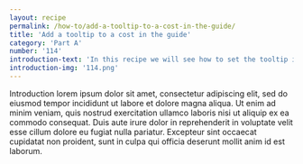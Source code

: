 ```yaml
---
layout: recipe
permalink: /how-to/add-a-tooltip-to-a-cost-in-the-guide/
title: 'Add a tooltip to a cost in the guide'
category: 'Part A'
number: '114'
introduction-text: 'In this recipe we will see how to set the tooltip in front of a cost, in the guide. Tooltips are used to give more information about a cost without putting to much text on the page. It is recommended to add one meaningful tooltip per cost to give more information to the user.'
introduction-img: '114.png'
---
```


Introduction lorem ipsum dolor sit amet, consectetur adipiscing elit, sed do eiusmod tempor incididunt ut labore et dolore magna aliqua. Ut enim ad minim veniam, quis nostrud exercitation ullamco laboris nisi ut aliquip ex ea commodo consequat. Duis aute irure dolor in reprehenderit in voluptate velit esse cillum dolore eu fugiat nulla pariatur. Excepteur sint occaecat cupidatat non proident, sunt in culpa qui officia deserunt mollit anim id est laborum.


